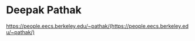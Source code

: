 # Deepak Pathak
https://people.eecs.berkeley.edu/~pathak/(https://people.eecs.berkeley.edu/~pathak/)
